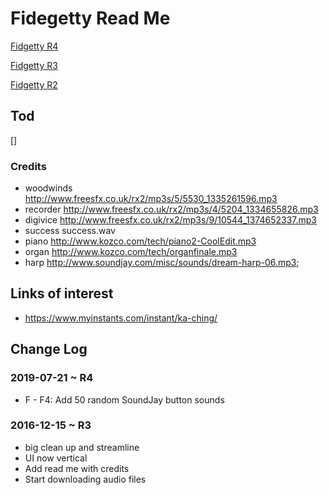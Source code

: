 

# Fidegetty Read Me


[Fidgetty R4]( https://theo-armour.github.io/snippets/fidgetty/fidgetty-r4.html )

[Fidgetty R3]( https://theo-armour.github.io/snippets/fidgetty/fidgetty-r3.html )

[Fidgetty R2]( https://theo-armour.github.io/snippets/fidgetty/fidgetty-r2.html )


## Tod

[]

### Credits

* woodwinds http://www.freesfx.co.uk/rx2/mp3s/5/5530_1335261596.mp3
* recorder http://www.freesfx.co.uk/rx2/mp3s/4/5204_1334655826.mp3
* digivice http://www.freesfx.co.uk/rx2/mp3s/9/10544_1374652337.mp3
* success success.wav
* piano http://www.kozco.com/tech/piano2-CoolEdit.mp3
* organ http://www.kozco.com/tech/organfinale.mp3
* harp http://www.soundjay.com/misc/sounds/dream-harp-06.mp3;



## Links of interest

* https://www.myinstants.com/instant/ka-ching/


## Change Log

### 2019-07-21 ~ R4

* F - F4: Add 50 random SoundJay button sounds


### 2016-12-15 ~ R3

* big clean up and streamline
* UI now vertical
* Add read me with credits
* Start downloading audio files

